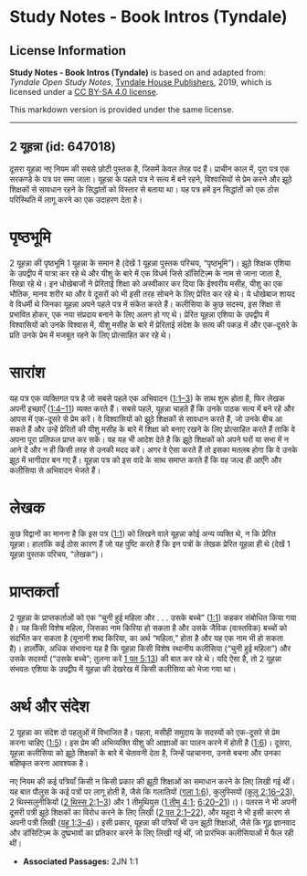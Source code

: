 # Study Notes - Book Intros (Tyndale)

## License Information

**Study Notes - Book Intros (Tyndale)** is based on and adapted from: _Tyndale Open Study Notes_, [Tyndale House Publishers](https://tyndaleopenresources.com/), 2019, which is licensed under a [CC BY-SA 4.0 license](https://creativecommons.org/licenses/by-sa/4.0/legalcode.en).

This markdown version is provided under the same license.



--------------------------------

## 2 यूहन्ना (id: 647018)

दूसरा यूहन्ना नए नियम की सबसे छोटी पुस्तक है, जिसमें केवल तेरह पद हैं। प्राचीन काल में, पूरा पत्र एक सरकण्डे के पत्र पर समा जाता। यूहन्ना के पहले पत्र ने सत्य में बने रहने, विश्वासियों से प्रेम करने और झूठे शिक्षकों से सावधान रहने के सिद्धांतों को विस्तार से बताया था। यह पत्र हमें इन सिद्धांतों को एक ठोस परिस्थिति में लागू करने का एक उदाहरण देता है।

पृष्ठभूमि
=========

2 यूहन्ना की पृष्ठभूमि 1 यूहन्ना के समान है (देखें 1 यूहन्ना पुस्तक परिचय, “पृष्ठभूमि”)। झूठे शिक्षक एशिया के उपद्वीप में यात्रा कर रहे थे और यीशु के बारे में एक विधर्म जिसे डॉसिटिज़्म के नाम से जाना जाता है, सिखा रहे थे। इन धोखेबाजों ने प्रेरिताई शिक्षा को अस्वीकार कर दिया कि ईश्वरीय मसीह, यीशु का एक भौतिक, मानव शरीर था और वे दूसरों को भी इसी तरह सोचने के लिए प्रेरित कर रहे थे। ये धोखेबाज शायद वे विधर्मी थे जिनका यूहन्ना अपने पहले पत्र में संकेत करते हैं। कलीसिया के कुछ सदस्य, इस शिक्षा से प्रभावित होकर, एक नया संप्रदाय बनाने के लिए अलग हो गए थे। प्रेरित यूहन्ना एशिया के उपद्वीप में विश्वासियों को उनके विश्वास में, यीशु मसीह के बारे में प्रेरिताई संदेश के सत्य की पकड़ में और एक\-दूसरे के प्रति उनके प्रेम में मजबूत रहने के लिए प्रोत्साहित कर रहे थे।

सारांश
======

यह पत्र एक व्यक्तिगत पत्र है जो सबसे पहले एक अभिवादन ([1:1–3](https://ref.ly/2John1:1-2John1:3)) के साथ शुरू होता है, फिर लेखक अपनी इच्छाएँ ([1:4–11](https://ref.ly/2John1:4-2John1:11)) व्यक्त करते हैं। सबसे पहले, यूहन्ना चाहते हैं कि उनके पाठक सत्य में बने रहें और आपस में एक\-दूसरे से प्रेम करें। वे विश्वासियों को झूठे शिक्षकों से सावधान करते हैं, जो उनके बीच आ सकते हैं और उन्हें प्रेरितों की यीशु मसीह के बारे में शिक्षा को बनाए रखने के लिए प्रोत्साहित करते हैं ताकि वे अपना पूरा प्रतिफल प्राप्त कर सकें। वह यह भी आदेश देते है कि झूठे शिक्षकों को अपने घरों या सभा में न आने दें और न ही किसी तरह से उनकी मदद करें। अगर वे ऐसा करते हैं तो इसका मतलब होगा कि वे उनके झूठ में भागीदार बन गए हैं। यूहन्ना पत्र को इस वादे के साथ समाप्त करते हैं कि वह जल्द ही आएँगे और कलीसिया से अभिवादन भेजते हैं।

लेखक
====

कुछ विद्वानों का मानना है कि इस पत्र ([1:1](https://ref.ly/2John1:1)) को लिखने वाले यूहन्ना कोई अन्य व्यक्ति थे, न कि प्रेरित यूहन्ना। हालांकि कई ठोस कारण हैं जो यह पुष्टि करते हैं कि इन पत्रों के लेखक प्रेरित यूहन्ना ही थे (देखें 1 यूहन्ना पुस्तक परिचय, "लेखक")।

प्राप्तकर्ता
============

2 यूहन्ना के प्राप्तकर्ताओं को एक “चुनी हुई महिला और . . . उसके बच्चे” ([1:1](https://ref.ly/2John1:1)) कहकर संबोधित किया गया है। यह किसी विशेष महिला, जिसका नाम किरिया हो सकता है और उसके जैविक (वास्तविक) बच्चों को संदर्भित कर सकता है (यूनानी शब्द किरिया, का अर्थ “महिला,” होता है और यह एक नाम भी हो सकता है)। हालाँकि, अधिक संभावना यह है कि यूहन्ना किसी विशेष स्थानीय कलीसिया (“चुनी हुई महिला”) और उसके सदस्यों (“उसके बच्चे”; तुलना करें [1 पत 5:13](https://ref.ly/1Pet5:13)) की बात कर रहे थे। यदि ऐसा है, तो 2 यूहन्ना संभवतः एशिया के उपद्वीप में यूहन्ना की देखरेख में किसी कलीसिया को भेजा गया था।

अर्थ और संदेश
=============

2 यूहन्ना का संदेश दो पहलुओं में विभाजित है। पहला, मसीही समुदाय के सदस्यों को एक\-दूसरे से प्रेम करना चाहिए ([1:5](https://ref.ly/2John1:5))। इस प्रेम की अभिव्यक्ति यीशु की आज्ञाओं का पालन करने में होती है ([1:6](https://ref.ly/2John1:6))। दूसरा, यूहन्ना कलीसिया को झूठे शिक्षकों के बारे में चेतावनी देता है, जिन्हें पहचानना, उनसे बचना और उनका बहिष्कृत करना आवश्यक है।

नए नियम की कई पत्रियाँ किसी न किसी प्रकार की झूठी शिक्षाओं का समाधान करने के लिए लिखी गई थीं। यह बात पौलुस के कई पत्रों पर लागू होती है, जैसे कि गलातियों ([गला 1:6](https://ref.ly/Gal1:6)), कुलुस्सियों ([कुलु 2:16–23](https://ref.ly/Col2:16-Col2:23)), 2 थिस्सलुनीकियों ([2 थिस्स 2:1–3](https://ref.ly/2Thess2:1-2Thess2:3)) और 1 तीमुथियुस ([1 तीमु 4:1](https://ref.ly/1Tim4:1); [6:20–21](https://ref.ly/1Tim6:20-1Tim6:21))।)। पतरस ने भी अपनी दूसरी पत्री झूठे शिक्षकों का विरोध करने के लिए लिखी ([2 पत 2:1–22](https://ref.ly/2Pet2:1-2Pet2:22)), और यहूदा ने भी इसी कारण से अपनी पत्री लिखी ([यहू 1:3–4](https://ref.ly/Jude1:3-Jude1:4))। इसी प्रकार, यूहन्ना की पत्रियाँ भी उन झूठी शिक्षाओं, जैसे कि गूढ़ ज्ञानवाद और डॉसिटिज़्म के दुष्प्रभावों का प्रतिकार करने के लिए लिखी गई थीं, जो प्रारंभिक कलीसियाओं में फैल रही थीं।

* **Associated Passages:** 2JN 1:1

